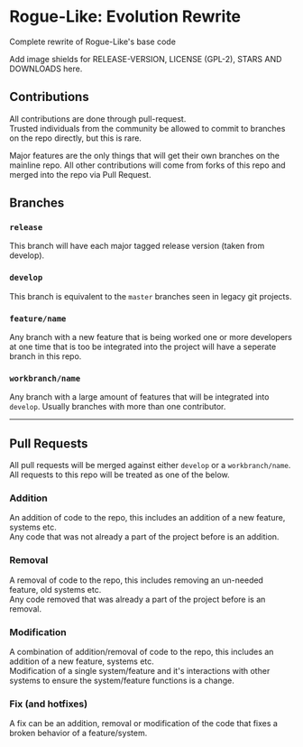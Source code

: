 # Rogue-Like: Evolution Rewrite
Complete rewrite of Rogue-Like's base code

Add image shields for RELEASE-VERSION, LICENSE (GPL-2), STARS AND DOWNLOADS here.

<!-- Consider this a manifesto/goals for how the github will work and how git will be used. -->

## Contributions
All contributions are done through pull-request.  
Trusted individuals from the community be allowed to commit to branches on the repo directly, but this is rare.

Major features are the only things that will get their own branches on the mainline repo.
All other contributions will come from forks of this repo and merged into the repo via Pull Request.

## Branches

### ``release``
This branch will have each major tagged release version (taken from develop).

### ``develop``
This branch is equivalent to the ``master`` branches seen in legacy git projects.

### ``feature/name``
Any branch with a new feature that is being worked one or more developers at one time that is too be integrated into the project will have a seperate branch in this repo.

### ``workbranch/name``
Any branch with a large amount of features that will be integrated into ``develop``. Usually branches with more than one contributor.

---

## Pull Requests
All pull requests will be merged against either ``develop`` or a ``workbranch/name``.
All requests to this repo will be treated as one of the below.
### Addition
An addition of code to the repo, this includes an addition of a new feature, systems etc.  
Any code that was not already a part of the project before is an addition.
### Removal
A removal of code to the repo, this includes removing an un-needed feature, old systems etc.  
Any code removed that was already a part of the project before is an removal.
### Modification
A combination of addition/removal of code to the repo, this includes an addition of a new feature, systems etc.  
Modification of a single system/feature and it's interactions with other systems to ensure the system/feature functions is a change.
### Fix (and hotfixes)
A fix can be an addition, removal or modification of the code that fixes a broken behavior of a feature/system.

